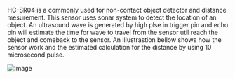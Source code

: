 HC-SR04 is a commonly used for non-contact object detector and distance mesurement.
This sensor uses sonar system to detect the location of an object. An ultrasound wave is generated by high plse in trigger pin and echo pin will estimate the time for wave to travel from the sensor util reach the object and comeback to the sensor. An illustrastion bellow shows how the sensor work and the estimated calculation for the distance by using 10 microsecond pulse. 

![image](https://user-images.githubusercontent.com/65016480/130037952-dc58dadf-6fda-4f79-bb66-99a00dc49df1.png)


